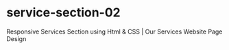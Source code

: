 # service-section-02
Responsive Services Section using Html &amp; CSS | Our Services Website Page Design

